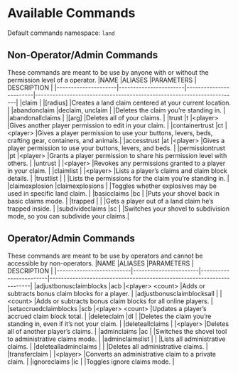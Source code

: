 # Available Commands
Default commands namespace: `land`

## Non-Operator/Admin Commands
These commands are meant to be use by anyone with or without the permission level of a operator.
|NAME                 |ALIASES                |PARAMETERS              | DESCRIPTION                                                           |
|---------------------|-----------------------|------------------------|-----------------------------------------------------------------------|
|claim                |                       |[radius]                |Creates a land claim centered at your current location.                |
|abandonclaim         |declaim, unclaim       |                        |Deletes the claim you’re standing in.                                  |
|abandonallclaims     |                       |[arg]                   |Deletes all of your claims.                                            |
|trust                |t                      |\<player\>              |Gives another player permission to edit in your claim.                 |
|containertrust       |ct                     |\<player\>              |Gives a player permission to use your buttons, levers, beds, crafting gear, containers, and animals.|
|accesstrust          |at                     |\<player\>              |Gives a player permission to use your buttons, levers, and beds.       |
|permissiontrust      |pt                     |\<player\>              |Grants a player permission to share his permission level with others.  |
|untrust              |                       |\<player\>              |Revokes any permissions granted to a player in your claim.             |
|claimlist            |                       |\<player\>              |Lists a player’s claims and claim block details.                       |
|trustlist            |                       |                        |Lists the permissions for the claim you’re standing in.                |
|claimexplosion       |claimexplosions        |                        |Toggles whether explosives may be used in specific land claim.         |
|basicclaims          |bc                     |                        |Puts your shovel back in basic claims mode.                            |
|trapped              |                       |                        |Gets a player out of a land claim he’s trapped inside.                 |
|subdivideclaims      |sc                     |                        |Switches your shovel to subdivision mode, so you can subdivide your claims.|

## Operator/Admin Commands
These commands are meant to be use by operators and cannot be accessible by non-operators.
|NAME                      |ALIASES                |PARAMETERS              | DESCRIPTION                                                           |
|--------------------------|-----------------------|------------------------|-----------------------------------------------------------------------|
|adjustbonusclaimblocks    |acb                    |\<player\> \<count\>    |Adds or subtracts bonus claim blocks for a player.                     |
|adjustbonusclaimblocksall |                       |\<count\>               |Adds or subtracts bonus claim blocks for all online players.           |
|setaccruedclaimblocks     |scb                    |\<player\> \<count\>    |Updates a player’s accrued claim block total.                          |
|deleteclaim               |dl                     |                        |Deletes the claim you’re standing in, even if it’s not your claim.     |
|deleteallclaims           |                       |\<player\>              |Deletes all of another player’s claims.                                |
|adminclaims               |ac                     |                        |Switches the shovel tool to administrative claims mode.                |
|adminclaimslist           |                       |                        |Lists all administrative claims.                                       |
|deletealladminclaims      |                       |                        |Deletes all administrative claims.                                     |
|transferclaim             |                       |\<player\>              |Converts an administrative claim to a private claim.                   |
|ignoreclaims              |ic                     |                        |Toggles ignore claims mode.                                            |